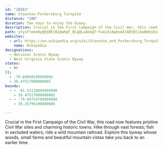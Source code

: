 ```yaml
---
id: "10351"
name: Staunton-Parkersburg Turnpike
distance: "180"
duration: Two days to enjoy the byway.
description: Crucial in the First Campaign of the Civil War, this road now features pristine Civil War sites and charming historic towns. Hike through vast forests; fish in secluded waters; ride a wild mountain railroad. Explore this byway whose woods, small farms and beautiful mountain vistas take you back to an earlier time.
path: ytyiFtemeNy@@{BK{Bi@wKgF_BCg@LaAbAgT~YuAjA}Ap@uAX}AB}B[iDaBmEsDs@qA[yBn@sDHmBIs@Yy@m@kAu@a@e@KsAAsAt@wExIi@j@k@RcAEeAy@}EkEcAo@o@Em@Ne@h@ShALvAzA~ELfAIfCmBjGyB~RiAjFeM|TeA`AaIfFiBVe`@y@mBJ}Cf@yFfBgD|BmCzBsEbG{LhVqF`JwHjJ}GhGmFjD{FxCgHrCoD~@sDr@qEl@{Gj@sFFwHYsFq@sgAqQsBIwA\uAl@kaArq@{FzEkA~B_AnEg@jFLlEdx@xlCli@foA|@x@iFrBcCrAc@r@]dAgHv|@[xA}Sbt@yEhWiJvV[rAKtBWnWv@lGThLR|Fh@fFTnA`Kje@XpBH|BGpEr@r^[dC_@x@w@~@cCfBsUvNgDt@cF_@eCq@yAJ}EhBgBAiA]gIaE_Bi@m@Ky@D_ARmAf@_B~ByCtRcCtM_AfGc@lBeAxBaBzAuCv@sAFaEg@iAT{@j@}@|Ak@|Ew@xBe@n@iAf@cAFsAM{O{FwDs@m[yBiDKgBXeOhIeAVmACsEcCcAQyAAiARgF`BwBzC_@Jo@SsAaBi@WeB?i@f@k@hASlAIfDSf@WRc@DYM{HiGk@]i@Mg@CiDb@gGfAkBdA}AxAs@rAYfAU~H_@tAe@j@{DdB_B^m@Q{A_Aw@SaAFmCxA}BVmA^iHxEgCtBk@x@s@rA}I`^gCjH{^di@sCrDiCxBuMzH{IrEmGnDsCpB}Ap@uBL{Br@}Dr@eBJyAy@yBaCwF}EcDuAgDe@mDXgI~CmVjUcFfGmAdDa@fCSpBMnGQrDm@~GAfAFtBP~@^bAh@z@`^lg@x@|AhAtCr@~CjAfIT|Hl@dMBzDYlDqAjD{ArByRxQaDxDyAvCkAhDgAlF[bDyBbe@SlG?jChAnj@DxDE~Ae@xDwFdScBbCcAr@iAn@iCh@yN^eCKwBk@kPsHyA_Ao@{@aHkRiBeEaA_AkAYmBMiBt@qEpD{At@}@BsA_@{N{KmAMeAT}@|@sLbPg@^{A^cAQ_@Qy@u@c@q@iBiH_A_A}@Q[@w@b@yQnQaAl@s@JY?k@Yc@w@Mg@AsAN_DIgAUe@_@Yy@Ec@JeAzAwCrFm@jB[lBEfADrGE~@c@pA[ZiA\y@KeDeAaCSw@d@Of@Ex@Tt@~@h@pJfCrOlDtA|@|@zAd@zBLjATxFErAYrB{DxIeBzCsBrBqNlGwE~BcClBuL|N{o@ny@u@zAm@jBs@zCgFrh@kApF_Sbv@cB`HyAhEaA~AaAjAqApAqAx@aEnAoBNkHFwg@PeCLcRzCg{AnXyKfAsAJiAK}Bk@aEoBeCyAaFqFoBaBcNaJqB_BmBeAwASoEMwFe@}GMi@KuHeEgLmFaMmG{Aa@cGG_BOoBa@eIyHmBuA}JmEeKaFaHcAqNoDgHsE_B}@wDyAiCuA}AmBiAsB_ByG]e@{@g@cKyBcEeBiDkBaFwA_Bw@yDeD}CgByAaB}AqA_G{C}CkCcAmAu@wAgBcFi@y@s@_@_Fe@qCsBiFkAo@a@cAkAcGsEoFsFoEoIaDgEeBsCsE{Is@kBiAuKOsC?{CIwAe@yDI_CC}KNiQUaIBsBn@{EH}AC_EU}EEk@aEgGoAeD_AgBs@s@mB_AiBm@yFsCkHaKcBqBk@gAaBkFsBqEiBeB{Aw@cC{Ew@eCe@{@gAw@kDaAs@w@_@gAOaAYwHoAcCmCyCs@q@sA[_A@}Dp@{@DgAY}DeDgIsDoAy@sCmCuF}CmKoB_A]oAgAq@gAyF{LyByDe`@{o@_KwQaNiTyCgE}EeFuDuD_DkCgE_DmLcMy@q@}CaA}BSeOeDoBQgFM}Eg@sBy@oA_AsBeA}A_@gCK{@YcDUoKFq@G}@e@aK{GsB_@oAF}Aj@cErBqCnBaAbAgCnBeARgAD_G[cCFaGjAkOzBiMuGsEmCcVwXyAyAiAyAsAaCmDqAmUuDoA_@cFcCuLaIgEcCySgOsBgBgBqCkA~@cAPmHs@gFw@cGBsSeFgEeBsBD_Dv@s@KcAm@sCqDiAgAeJyEsD{DkA}@wFuCiCmBkAW{DYmDmB{Cq@cJ{A}@_AQe@YaB_@mDcAkDyAaDgAgAuA]mXgCSmBiCXcDKm`BoOmDSwEReLrAyRpCiCFyAK]UsA_@eBiAoBoBiByCw@m@cEwAgFmAyCmAiCQsAl@_e@rf@mGfGkArBUp@O~@ElCRrBTlBfDzPdDnIXpACz@g@pAgBrAu@XwCd@i@XuCfDgBxDk@fFy@hPa@xCg@xBmCnHsEdI{A~Cg@tAqEfQo@hB_J|]k@zDOlE@pEvAbUt@`J|@bIz@vEjDtKbH|MxMpT~@~D^rDd@~G\hKWdCiA`E_CdDsArAsHrC{JlCe@^m@z@{@~CCdCHfBjAlI?rEe@lEKTW\_@RsAJrBff@b@xEhFb[R`CLtC@jF_@xF[`Cy@rDyAdE{Wnn@sB`GeAhFy@xFcAfKuBhQ}ArHgCfG}IbPtRzSbAr@|Bx@zIrAn@f@Pp@qAhOWxDAlAJ~AX~Al@`BzAxBpC~BnRzQjKbKlDxD~AxBlDxF|LbTlAnCdArDv@jDt@hFh@jHbBlc@|@zPn@bFhBjGjMpVTx@rFtGbCvBbDrBfBx@|DjAhSzD`E~AtBrA|AlAhBpB`JhNlDlDxBxApGlCjK`FrG~D`[vWvDlCfFfExF`IbAvBrBnFbEhRr@zBjCjDzElClBxBdAlCd@pBHx@XzNOzCcAxFkAnDgBpC[TcA\yQlDe@Rs@r@e@|@Sl@OzA@p@NrAL`@dJxPtBlENr@Hr@BlBG~@[xAgF`KiAjBsFzGaAt@qKvDkA`AwC`N_DnIiBrKm@tAi@x@cAz@y@XmJrAgA^g@ZqCrCYf@Qp@Iv@NtAfDxJd@rBTfB?~BeAnJCjBLt@pBjHL`GJr@fCfJhFbXFxAInIm@pDo@zAoAdB}@l@cH`DcBb@}TtAgZtJcAj@q@lASp@gCbR[lCYrK_@hCY|@eArB}AxAsFzEsB~AcBX_BF_J{C_Dq@_HPg@Rw@|AKfADrCXlGDfC[pAcBrEgDpH_BvCo@xBYxC@bBLpAt@dC`CtDdBxBbRbNbAhAt@rA|HjShAdCdIfMt@lCRbEXnTCj@e@jBS`@eA~@oLdGu@f@s@fAwA~DaAdByAtAsAp@}Bp@gCFyAQq@SwDmBoA_@cA@sAx@k@bASxAHzISxASf@o@bAsAl@cW`E_A?i@Ke@[kFqF{A_Ao@MgBMaNDaDLcAj@oFlEyBfAaEdAo@f@e@r@a@vAoApPk@vDwA`DyAdBoAz@sDpBmBl@_BJkHOa@BaAXeBdBqJ`MiAz@sAd@wL`Ai@RcAv@uNhRiBzDiO~j@]r@eBjCeShUqAlCe@tBKxACzCDx@lB`LNpBBdBOlCS`AiAlDsAjB}UtUsA~AsEnHiClFi@`BUjDd@fFBdACx@YfB[~@mAdBw\`YsB^cBSwAm@{DqCm@Yo@EyAHsAr@u@jA}@tCo@dDy@fCo@dAaEhFoAvBoAlFiCnUMnC?p@LlAnCfLHr@?fCMdBWrAuIzQoAbBo@h@}Bt@yMdBeAb@gA`Ag@z@q@|BGdA@zDHjUIjEcArIe@nBqNp`@o@lAm@l@qDvBq@r@_@d@Yt@YvAu@zNgD|VaE~NKdBb@nST|Nz@bAlBx@lALd@dGx@dPpDfONx@MdAUl@iAv@gEtAiBdAuAvAmAvB}AlFoDrNoJzi@q@xBcBlCiAjAsMtJ_B~AiB~BcCxFo@zBo@lDWpCKzB?rFnAtO\zFNfGMzGe@lI}@rGqNtl@}@xGU~CKfGTjIr@~G?~@MrCUxA_@lAeApBaF`Fu@~@mB~C}D`JiA|De@rCc@jFM`EBxDD`Al@xFjAnJ\pBRfDp@`MAfBmAlE}BjGsGvR|@l@cAlDm@pC_@fDElBBrD`@bH\lKCnIYxJR`GrCv]r@rHd@fBx@tBbElHvAbDp@vCbDxTRxBJhGEzMDfMRxD^lDxA|HfBrFp@`BlBrDbDpEfDdD|EtCfC`AhIjCrDdBvFfEfDlDtN~SxB~D~@~Bl@xBn@xC\nCNjBFxCEnE_@dFy@fEoAdEuQzc@cBpFsAzHi@fGEzFHdDjA|TDxAAfBc@lD_@|AiBtDsAxAsB}AiBtAaLzKy@bBY~AEdANxBhAlHDxDUfA}BrDoAx@wAZmENuAl@o@x@}@rB_@j@}CzCsCtFyElGuJfRsBtEaHnTe@zCS|EGnGYvB{GbNyExHaDbEo@d@iBp@yQtGcG`Cc@d@sAzB|@b@xBRvJSn@FbExAjDdBiQ~e@]dCQ|L@xCK~AY`Be@xA_@x@i@j@oAr@}Al@yB^mDAcCFo@J}ClByBfCcAjC_CrIy@`Bw@xAeArAyCtCsCfDsCpEsClGw@xBuAfFaAfFyA`LkAbFwBvEiIzMiAlCm@xC[~BM|DHhCt@`IvDdSNrCOxBi@`Ck@lAs@~@kEvDyArB_@lA_@rBe@hIiArCcAdBuBlEnGlGiD~GcGbHmD|D}FnFmBtAmCpAoC`CgGdIcBzCe@pBkBlFiCfGqIjTUx@UdBc@`Fc@zIBfTHlDNr@X~@`HtI~AlCn@`BlA~HdAnKXzE?vA_@lGcB`HMxFFrBhBnGX~BGl@u@xD?`@\|CI~@Yx@gB`DeCdGOt@DxCm@xEk@jQCbE^pMKxJElAmBbOE|@dAhJ|@~Bj@rC~@zHlBrGAfAmAtLm@fHKnS[jC}AzIu@zAuDlG_D`Hm@fBQhA_@|Fi@`Q?|LPjC\rAZp@|DzFxAdDfAnEhBzIHrC]tJQ~AWj@yQhSsF`Kc@f@qAbA]b@c@|AYtBGvAc@|SJrAfEhWn@tJL~CEtKn@tH?vA_@nKOjAY~@}@hBsD~FqEfEq@vAgBbGo@xAaK`M_AdBsAtDu@~BMx@o@fLBnHVtF`@jDn@pDp@xApF`Jx@bAb@XdL~F~CtDnKdOtNrZxApClJtMnAzAxBxAtDx@nADzIg@xAFvF`CtDpDbBfAzI~Cx@JxAK`LmD|@Ej@PbAz@d@~@bNhZ^lANpA?~@IvBoArHiDlJc@xBYpCKbDJvAXdBbAnCnCdEfDnDZbAHh@HvA?nE_BlJWdBInBG~LJ`GUxCw@tCaAhCqArCo@l@o@T{@EgCo@y@EcA`@[j@mBjFk@`AqHhIs@dAyCrI_@nASbBUvI?dCZpB|BtINfAB|A?lBGr@k@fCsArDO~ABz@TvArClHdCzHx@fDxArDX`BA|BWxAoCtIe@xBIlA@rA`@rDTdA|EzLvGzL~@r@x@Dr@MhCeA~@En@FfAb@xGvD|D|ClB`Cn@|Ah@zBh@rEZ`B\~@bBrCvDxFhClCxCzAvCj@dDVfAh@t@|@h@jAdCvHzApD~BzEn@j@h@X|Bj@x@h@P\VlAzAfMb@dArAzBnAfA|DxBrAVlBDnA`@j@d@|BjDh@bBrArVX`BXz@n@bArClCbArAfK~T^dARhCSlDSl@e@r@iCfBs@x@O|@?~@bAnDbEnGnAvD^zBv@xNJn@d@vAfAnAx@^hHbBBxEEt@c@jA[Xc@TiL|Ek@l@OXSz@kA`M{GlRuA~BaEtEuApAgBfAsExB}E`Em@r@y@`BeA~F_@jA}@xA_DtDcCvEe@nA}@jEe@rCcAbPDdAT`Br@`BnAvApAf@rGlBfCvAdCdC|@fB`AxDXbCBjB]fROrB_EvOcDrI}AfFu@`D_BfJc@tKo@tG]bCeArBuI|EmBpBa@|@O|AJdANh@tFhJ^`A?VGl@a@d@gAPyBOkM~c@ObABzEC`Am@jDe@z@u@h@gAXq@FcDQa@DeDhBwG|BwDrBeAjByBfGi@~@{CfE{CzCsCpE}A~AgAl@uElBgE~BmDdDe@n@cC|EOr@IrB_@hNDp@Jr@p@lAxBlBX`@JXCd@KVc@PiC]}@ViDnFeCrCc@jAcAnES\QRwBr@u@j@iAfBIj@Rn@bBv@^p@@lCv@|Kd@bC~BvIV~AJrCU~KXnJg@zJFlBJd@Zt@dEpF^t@nFfLl@pBBrAIxAc@lAy@z@}@v@oAp@iCzB_ArA}C`G_AjAiAp@gGlAyA~@sF`KuGvHc@jA[`COdCHxArAfKPdFIbLQrFYzDe@dByAfCaFzEaFzGwFxDyDjBgJrI}AxByC`Jy@fD]~Cu@`M[zBw@fB_FxFs@~A_AzDCvB\zHAtCG|@SR[EISW_DWeAg@s@eAk@_AJo@d@}@jB]zAKdABlIM`F[zEy@dDIfANdAhB`Dd@|A\tC@rAQfFDx@XjAhAfBB^Id@_@LwC_@i@Jo@p@u@xBO`AC~@b@tMD`@tAjEr@rArAfAbEpBx@l@rBdCx@~ApGjQ|DxG|FzLnB|FhAvDbBnHXlBCjBUdBoCnFy@`Cm@lHk@pCMLk@?Ie@TmDKmAi@{@}@QcD^mB~@cBxB{@nBCdAN`Ar@pBb@dBd@xCNnBB~BY~CmBrEKzAJbB~LdZrC|Kn@bBrAtAnD~AbCrApBpBjBtCxMvUXhAPrBUpFRdC`@~AzBrFdAdB`LhJn@jARlACtRQfAYx@cBdC_@r@U`AM~@KrJHfB^dCrBxGZbCBvAi@rEgAbHiAzFKjCr@xG|DhN^pBNtBElINfLCtAc@~ByBlEUpBDfBXzAN\|ClFxAdDbAhEXfDDvAEzCy@p\IfAiBxOOfFJfDJlAjCtRJxBAtAI|AqEj[iC`L}DzNU`Bo@zSCtBNfD|@fMQxBQ`AsNnXsDhL{AvDsDpXStFDlGvBtS`AlENrA[hIBvBh@xDTt@nAvCTtAF`IYxDq@rCoBtEc@vAUdAUrCUjAwDtMiArCcDvEy@jBO`AOdBHrFc@vBc@l@u@n@kMjI_@r@S`AEhAD|@hAvDbA~AnE`FvExHv@zAFjAKx@e@n@yBpBSf@@\PTZHbEmBv@C^L^d@Px@BrEErAYx@o@v@qHtH}@f@sBn@{@f@_AxB_@lBP~DIrCB`CNdEx@lEOrBiAlDc@`CIjAB`DEd@cBxD]fA[dCUx@aCfBq@~@mArB_@^wAz@u@dAId@IfEWjCYrAy@rAcCnCm@jAQl@s@dEs@fCe@|@g@Z}FRoA^UVc@r@oAnEYh@aKhQ]xAExA|@xDT`CEx@Od@g@t@oCbBUXWZqBdF}@fAeBvA}@RyBs@mCn@eA~@s@jBY^URwBp@YTq@jAm@|AB|AZvBHlAIj@Of@}@|@aBlAkGfCi@f@c@hAOfAF~@dAlBb@zA?jFn@~C?hBY~BoArDc@rBoAnMcBxHy@`IErCzBnW`C|RNfB?vBS`C[fAo@xAiIzIw@rAq@jCKtA?~@NdCXxA~@tBrApB|ExD^P~AT|BE^NXL^d@Hh@?b@Oj@m@z@k@^wDjAoBz@cA~@o@dA_AlCcB`Hi@jDUnD?jATbJxBtUl@jFhAzFtC`HpClFJRBp@Sf@gIbLe@xAc@xGOpA_@X_@CgBuAcAQ{@Xo@~@Mf@KbBJbBfCxGtApHh@hFBxASrA_AdAy@Zi@HiAIqGmBsBHeBIUBq@d@_AnAe@~@mClImB`FoF`Ks@lB_@~A}DhVwAlEeAlCo@~@c@^yCzAi@r@Uh@_B`GwAhJKfC^rBrB|FbCbKtAzEvAbDhAzAjBvAlB`AvFfBnAdAbFfFv@dAdBtElDxEbBxCJp@?f@Or@a@r@YL_Lv@kAd@mFlGgDfEw@xAkEbKY~A?jCD`@h@|@xOhIdF`D^\\r@DjAIl@Ud@YTs@PeNXuBl@}BpBkAfBs@dCIf@IvBb@nFXfBp@`DfA|CnBtCn@pAlBnLlA~DhBxClD|D~BvBfErCx@~@x@~An@fCtCpOlA`LlAzGXrEIjCcDv[DfBRdArBfETp@NzAOzBOt@i@`AoA`AkKdDcAx@o@~@Yx@IZK|A@lAHp@Tx@^r@v@z@lH|G|@hAZdARlA?jCWrA_@~@aAxAaAt@aA^eLpBgB`@_EvAw@p@e@t@[jAwCp^o@hDcAdCmBlCsAjAgL`G_ElCuCpCyFhGyAxBeAxB}@rCm@nCyCrYYtAo@lBiA~B_Ux\o@rA_@pBCtBBv@^~Ah@lAz@dAr@^vGnCx@|@h@x@Nl@XlBCdBUzAs@hBiAbAa`@rPi@^_A`Ay@vAg@fAY~@a@rDYfHYlCu@nDsBlFmCrFyU~g@Yp@s@bD_B`LIjBH~D~@bNX`P?~@Ox@Md@i@fAa@d@cAn@sAP{K{@eA?}CXep@hLiCr@sBdAsA~@cC`CkLtQsCtDwAnAoC`BoNlGuLzDeAl@iAx@mBdCkAjDi@nECrB~Bzh@VvCNl@r@xBdApB|BzBhClBdCxArLfFj@b@v@`Ah@~AVxAFxBmAvPe@zBg@vAeAxBe@r@eY~Y_C~C}CjG}GjP_AxCmAzEyDbYiBfKsLle@i@fBkBvEkJ|P_AlC_@~AYjCEnH}BbTYdEE|CFjBx@`LVrAd@dBlAtB|FpGvD~Bp@l@Xl@LdASxAYf@e@^mCx@}BrAyErEqA~Bg@zBOvB?rAZrGCfCOfAy@jB_@^kAf@qADyEMcA@uAPsBz@cBxAu@dAq@vA_@bAa@xBSjCBrBNtBN~@x@jCfH|NrEfIlExFvFlFxExDzI`FhA~@nArBb@jAX`BNxDOrBcEnRy@nFObCmDtoAErEDzBTdC^rBlAdDlCbFdAvDb@zBvFxf@DnCe@~CSr@gAjBoGlF}AxByAnCyAjEaM~e@}AtEuAxCwCtEyMxOuCzE}AnE_AvEe@bGgAhRe@jCo@~A}@tAyAnAgDlAkBlAcC~CqItMsB`BmB~@sBd@cVrCmD^_A?mASuAy@y@qAyBuE_AiAmAm@cBSoALoB|@iA`BwAzD_AjB_AdAmB`AmAR_B?uSmCmCSqJsA_Ae@g@e@cAaBa@mBEqADsFOaBi@oBw@kAkA_Ac@QyAMo@?eAR}A|@sUjUcAj@_ATsABiAWo@_@mAoAk@wAcBiGw@oBeCaFwByCqAuA{CmCmCeB_EgBmEeAmD_@iCG_Pf@oBLsBj@iAj@mDfCiAxAcAfCe@dCi@nGH`DNhBrCdUDjACjAOhAu@rBwDpGiBlDeAlDm@zEElDJdDhA|KXjERzGHfHCrBIzBUrCmEbc@s@nFe@vA_AzAy@v@{CnBiBlBm[bd@mAnBoAjDe@lBe@lDSfD?~CRzCtAxKRtCJjECxFWlEm@zEs@rDaAnDmAjDwWvr@}GrOoIvQuBdEwBlCyBrBcCpAyBt@mEh@qr@zEqEt@sFxAeFdBkDlBwGfFgPzO_AxAsGlGgFdDqXvNoDxBsNxKiBfAsHrG}AnBoDpGyAzB}AvAmD`CiAlAuAdCsBxGm@zAcAdBkAxAgDnCsC|AsFlDmD`D
websites:
  - url: https://en.wikipedia.org/wiki/Staunton_and_Parkersburg_Turnpike
    name: Wikipedia
designations:
  - National Scenic Byway
  - West Virginia State Scenic Byway
states:
  - WV
ll:
  - -79.69898199999994
  - 38.47517000000005
bounds:
  - - -81.53118899999998
    - 38.47517000000005
  - - -79.69754799999998
    - 39.25796100000008

---
```


Crucial in the First Campaign of the Civil War, this road now features pristine Civil War sites and charming historic towns. Hike through vast forests; fish in secluded waters; ride a wild mountain railroad. Explore this byway whose woods, small farms and beautiful mountain vistas take you back to an earlier time.
